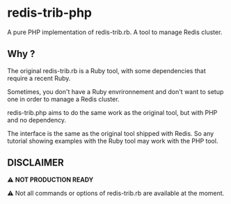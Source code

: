 # redis-trib-php
A pure PHP implementation of redis-trib.rb. A tool to manage Redis cluster.

## Why ?
The original redis-trib.rb is a Ruby tool, with some dependencies that require a recent Ruby.

Sometimes, you don't have a Ruby envrironnement and don't want to setup one in order to manage a Redis cluster.

redis-trib.php aims to do the same work as the original tool, but with PHP and no dependency.

The interface is the same as the original tool shipped with Redis. So any tutorial showing examples with the Ruby tool may work with the PHP tool.


## DISCLAIMER
 :warning: **NOT PRODUCTION READY**

 :warning: Not all commands or options of redis-trib.rb are available at the moment.
